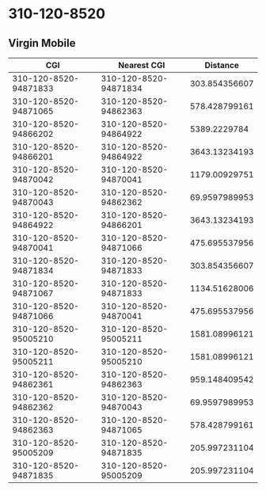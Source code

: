 # 310-120-8520
## Virgin Mobile


| CGI | Nearest CGI | Distance |
|-----|-------------|----------|
| 310-120-8520-94871833 | 310-120-8520-94871834 | 303.854356607 |
| 310-120-8520-94871065 | 310-120-8520-94862363 | 578.428799161 |
| 310-120-8520-94866202 | 310-120-8520-94864922 | 5389.2229784 |
| 310-120-8520-94866201 | 310-120-8520-94864922 | 3643.13234193 |
| 310-120-8520-94870042 | 310-120-8520-94870041 | 1179.00929751 |
| 310-120-8520-94870043 | 310-120-8520-94862362 | 69.9597989953 |
| 310-120-8520-94864922 | 310-120-8520-94866201 | 3643.13234193 |
| 310-120-8520-94870041 | 310-120-8520-94871066 | 475.695537956 |
| 310-120-8520-94871834 | 310-120-8520-94871833 | 303.854356607 |
| 310-120-8520-94871067 | 310-120-8520-94871833 | 1134.51628006 |
| 310-120-8520-94871066 | 310-120-8520-94870041 | 475.695537956 |
| 310-120-8520-95005210 | 310-120-8520-95005211 | 1581.08996121 |
| 310-120-8520-95005211 | 310-120-8520-95005210 | 1581.08996121 |
| 310-120-8520-94862361 | 310-120-8520-94862363 | 959.148409542 |
| 310-120-8520-94862362 | 310-120-8520-94870043 | 69.9597989953 |
| 310-120-8520-94862363 | 310-120-8520-94871065 | 578.428799161 |
| 310-120-8520-95005209 | 310-120-8520-94871835 | 205.997231104 |
| 310-120-8520-94871835 | 310-120-8520-95005209 | 205.997231104 |
